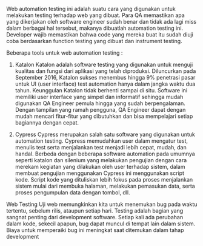 Web automation testing ini adalah suatu cara yang digunakan untuk melakukan testing terhadap web yang dibuat. Para QA memastikan apa yang dikerjakan oleh software engineer sudah benar dan tidak ada lagi miss dalam berbagai hal tersebut, makanya dibuatlah automation testing ini. Developer wajib memastikan bahwa code yang mereka buat itu sudah diuji coba berdasarkan function testing yang dibuat dan instrument testing. 

Beberapa tools untuk web automation testing :
1. Katalon
Katalon adalah software testing yang digunakan untuk menguji kualitas dan fungsi dari aplikasi yang telah diproduksi. Diluncurkan pada September 2016, Katalon sukses menembus hingga 9% penetrasi pasar untuk UI (user interface) test automation hanya dalam jangka waktu dua tahun. Keunggulan Katalon tidak berhenti sampai di situ. Software ini memiliki user interface yang simpel dan informatif sehingga mudah digunakan QA Engineer pemula hingga yang sudah berpengalaman. Dengan tampilan yang ramah pengguna, QA Engineer dapat dengan mudah mencari fitur-fitur yang dibutuhkan dan bisa mempelajari setiap bagiannya dengan cepat.

2. Cypress
Cypress merupakan salah satu software yang digunakan untuk automation testing. Cypress memudahkan user dalam mengatur test, menulis test serta menjalankan test menjadi lebih cepat, mudah, dan handal. Berbeda dengan beberapa software automation pada umumnya seperti katalon dan silenium yang melakukan pengujian dengan cara merekam kegiatan yang dilakukan oleh user terhadap sistem, dalam membuat pengujian menggunakan Cypress ini menggunakan script kode. Script kode yang dituliskan lebih fokus pada proses menjalankan sistem mulai dari membuka halaman, melakukan pemasukan data, serta proses pengumpulan data dengan tombol, dll.

Web Testing
Uji web memungkinkan kita untuk menemukan bug pada waktu tertentu, sebelum rilis, ataupun setiap hari. Testing adalah bagian yang sangnat penting dari development software. Setiap kali ada perubahan dalam kode, sekecil apapun, bug dapat muncul di tempat lain dalam sistem. Biaya untuk memperaiki bug ini meningkat saat ditemukan dalam tahap development